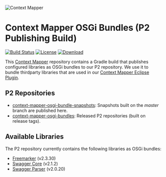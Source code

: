 ![Context Mapper](https://raw.githubusercontent.com/wiki/ContextMapper/context-mapper-dsl/logo/cm-logo-github-small.png) 
# Context Mapper OSGi Bundles (P2 Publishing Build)
[![Build Status](https://travis-ci.com/ContextMapper/context-mapper-osgi-bundles.svg?branch=master)](https://travis-ci.com/ContextMapper/context-mapper-osgi-bundles) [![License](https://img.shields.io/badge/License-Apache%202.0-blue.svg)](https://opensource.org/licenses/Apache-2.0) [ ![Download](https://api.bintray.com/packages/contextmapper/context-mapper-osgi-bundles/updatesites/images/download.svg) ](https://bintray.com/contextmapper/context-mapper-osgi-bundles/updatesites/_latestVersion)

This [Context Mapper](https://contextmapper.org/) repository contains a Gradle build that publishes configured libraries as OSGi bundles to our P2 repository.
We use it to bundle thirdparty libraries that are used in our [Context Mapper Eclipse Plugin](https://github.com/ContextMapper/context-mapper-dsl).

## P2 Repositories
 * [context-mapper-osgi-bundle-snapshots](https://dl.bintray.com/contextmapper/context-mapper-osgi-bundle-snapshots/): Snapshots built on the _master_ branch are published here.
 * [context-mapper-osgi-bundles](https://dl.bintray.com/contextmapper/context-mapper-osgi-bundles/): Released P2 repositories (built on release tags).
 
 ## Available Libraries
 The P2 repository currently contains the following libraries as OSGi bundles:
  * [Freemarker](https://freemarker.apache.org/) (v2.3.30)
  * [Swagger Core](https://github.com/swagger-api/swagger-core/) (v2.1.2)
  * [Swagger Parser](https://github.com/swagger-api/swagger-parser/) (v2.0.20)
